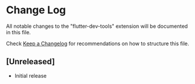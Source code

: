 # Change Log

All notable changes to the "flutter-dev-tools" extension will be documented in this file.

Check [Keep a Changelog](http://keepachangelog.com/) for recommendations on how to structure this file.

## [Unreleased]

- Initial release